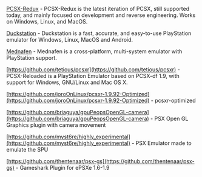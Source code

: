 [PCSX-Redux](https://github.com/grumpycoders/pcsx-redux#pcsx-redux) - PCSX-Redux is the latest iteration of PCSX, still supported today, and mainly focused on development and reverse engineering. Works on Windows, Linux, and MacOS.

[Duckstation](https://github.com/stenzek/duckstation) - Duckstation is a fast, accurate, and easy-to-use PlayStation emulator for Windows, Linux, MacOS and Android.

[Mednafen](https://www.emutopia.com/index.php/emulators/item/389-multi-system/328-mednafen) - Mednafen is a cross-platform, multi-system emulator with PlayStation support.

[https://github.com/tetious/pcsxr](https://github.com/tetious/pcsxr) -  PCSX-Reloaded is a PlayStation Emulator based on PCSX-df 1.9, with support for Windows, GNU/Linux and Mac OS X.

[https://github.com/joroOnLinux/pcsxr-1.9.92-Optimized](https://github.com/joroOnLinux/pcsxr-1.9.92-Optimized) - pcsxr-optimized

[https://github.com/briaguya/gpuPeopsOpenGL-camera](https://github.com/briaguya/gpuPeopsOpenGL-camera) -  PSX Open GL Graphics plugin with camera movement

[https://github.com/myst6re/highly_experimental](https://github.com/myst6re/highly_experimental) -  PSX Emulator made to emulate the SPU

[https://github.com/thentenaar/psx-gs](https://github.com/thentenaar/psx-gs) -  Gameshark Plugin for ePSXe 1.6-1.9
